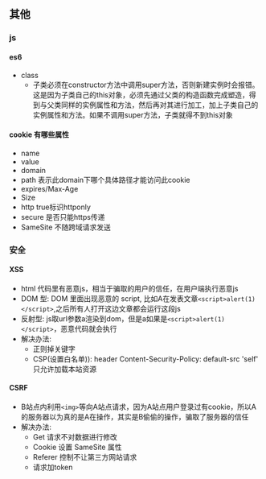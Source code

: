 ## 其他

### js

#### es6
- class
  - 子类必须在constructor方法中调用super方法，否则新建实例时会报错。这是因为子类自己的this对象，必须先通过父类的构造函数完成塑造，得到与父类同样的实例属性和方法，然后再对其进行加工，加上子类自己的实例属性和方法。如果不调用super方法，子类就得不到this对象

#### cookie 有哪些属性
- name
- value
- domain
- path 表示此domain下哪个具体路径才能访问此cookie
- expires/Max-Age 
- Size
- http true标识httponly
- secure 是否只能https传递
- SameSite 不随跨域请求发送

### 安全

#### XSS
- html 代码里有恶意js，相当于骗取的用户的信任，在用户端执行恶意js
- DOM 型: DOM 里面出现恶意的 script, 比如A在发表文章`<script>alert(1)</script>`,之后所有人打开这边文章都会运行这段js
- 反射型: js取url参数a渲染到dom，但是a如果是`<script>alert(1)</script>`，恶意代码就会执行
- 解决办法:
  - 正则掉关键字
  - CSP(设置白名单)): header Content-Security-Policy: default-src 'self' 只允许加载本站资源

#### CSRF
- B站点内利用`<img>`等向A站点请求，因为A站点用户登录过有cookie，所以A的服务器以为真的是A在操作，其实是B偷偷的操作，骗取了服务器的信任
- 解决办法:
  - Get 请求不对数据进行修改
  - Cookie 设置 SameSite 属性
  - Referer 控制不让第三方网站请求
  - 请求加token